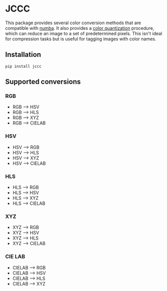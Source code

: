 # JCCC

This package provides several color conversion methods that are compatible with [numba](https://github.com/numba/numba). It also provides a [color quantization](https://en.wikipedia.org/wiki/Color_quantization) procedure, which can reduce an image to a set of predetermined pixels. This isn't ideal for compression tasks but is useful for tagging images with color names.

## Installation

```
pip install jccc
```

## Supported conversions

### RGB

- RGB --> HSV
- RGB --> HLS
- RGB --> XYZ
- RGB --> CIELAB

### HSV

- HSV --> RGB
- HSV --> HLS
- HSV --> XYZ
- HSV --> CIELAB

### HLS

- HLS --> RGB
- HLS --> HSV
- HLS --> XYZ
- HLS --> CIELAB

### XYZ

- XYZ --> RGB
- XYZ --> HSV
- XYZ --> HLS
- XYZ --> CIELAB

### CIE LAB

- CIELAB --> RGB
- CIELAB --> HSV
- CIELAB --> HLS
- CIELAB --> XYZ

